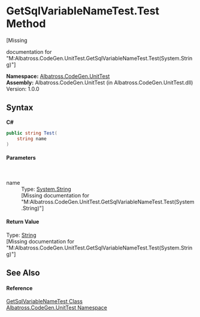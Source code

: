# GetSqlVariableNameTest.Test Method 
 

\[Missing <summary> documentation for "M:Albatross.CodeGen.UnitTest.GetSqlVariableNameTest.Test(System.String)"\]

**Namespace:**&nbsp;<a href="56BAD780">Albatross.CodeGen.UnitTest</a><br />**Assembly:**&nbsp;Albatross.CodeGen.UnitTest (in Albatross.CodeGen.UnitTest.dll) Version: 1.0.0

## Syntax

**C#**<br />
``` C#
public string Test(
	string name
)
```


#### Parameters
&nbsp;<dl><dt>name</dt><dd>Type: <a href="http://msdn2.microsoft.com/en-us/library/s1wwdcbf" target="_blank">System.String</a><br />\[Missing <param name="name"/> documentation for "M:Albatross.CodeGen.UnitTest.GetSqlVariableNameTest.Test(System.String)"\]</dd></dl>

#### Return Value
Type: <a href="http://msdn2.microsoft.com/en-us/library/s1wwdcbf" target="_blank">String</a><br />\[Missing <returns> documentation for "M:Albatross.CodeGen.UnitTest.GetSqlVariableNameTest.Test(System.String)"\]

## See Also


#### Reference
<a href="CBC827A6">GetSqlVariableNameTest Class</a><br /><a href="56BAD780">Albatross.CodeGen.UnitTest Namespace</a><br />
